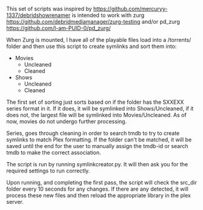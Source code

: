 This set of scripts was inspired by https://github.com/mercuryy-1337/debridshowrenamer is intended to work with zurg https://github.com/debridmediamanager/zurg-testing and/or pd_zurg https://github.com/I-am-PUID-0/pd_zurg/

When Zurg is mounted, I have all of the playable files load into a /torrents/ folder and then use this script to create symlinks and sort them into:
   - Movies
       - Uncleaned
       - Cleaned
   - Shows
       - Uncleaned
       - Cleaned

The first set of sorting just sorts based on if the folder has the SXXEXX series format in it. If it does, it will be symlinked into Shows/Uncleaned, if it does not, the largest file will be symlinked into Movies/Uncleaned.
As of now, movies do not undergo further processing.

Series, goes through cleaning in order to search tmdb to try to create symlinks to match Plex formatting. If the folder can't be matched, it will be saved until the end for the user to manually assign the tmdb-id or search tmdb to make the correct association.

The script is run by running symlinkcreator.py. It will then ask you for the required settings to run correctly.

Upon running, and completing the first pass, the script will check the src_dir folder every 10 seconds for any changes. If there are any detected, it will process these new files and then reload the appropriate library in the plex server.

